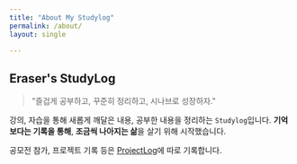 ```yaml
---
title: "About My Studylog"
permalink: /about/
layout: single

---
```




## Eraser's StudyLog

> "즐겁게 공부하고, 꾸준히 정리하고, 시나브로 성장하자."



강의, 자습을 통해 새롭게 깨달은 내용, 공부한 내용을 정리하는 `Studylog`입니다. **기억보다는 기록을 통해**, **조금씩 나아지는 삶**을 살기 위해 시작했습니다.



공모전 참가, 프로젝트 기록 등은 [ProjectLog](https://projectlog-eraser.tistory.com/)에 따로 기록합니다.


